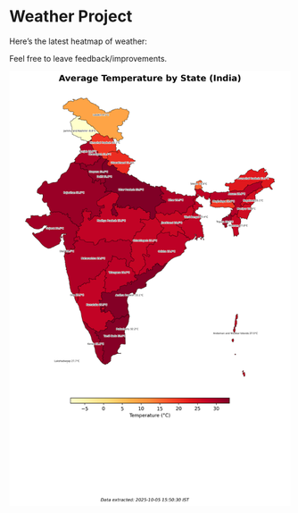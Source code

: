 # Weather Project

Here’s the latest heatmap of weather:

Feel free to leave feedback/improvements.

![India Heatmap](docs/assets/india_heatmap.png?v=E24670)
